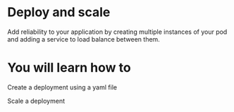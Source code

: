 # Deploy and scale

Add reliability to your application by creating multiple instances of your pod and adding a service to load balance between them.


# You will learn how to
Create a deployment using a yaml file

Scale a deployment
